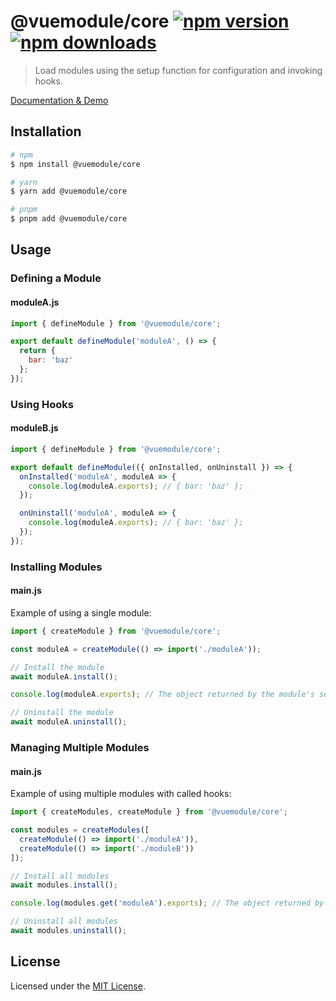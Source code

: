 # @vuemodule/core [![npm version](https://img.shields.io/npm/v/@vuemodule/core.svg)](https://npmjs.org/package/@vuemodule/core) [![npm downloads](https://img.shields.io/npm/dm/@vuemodule/core.svg)](https://npmjs.org/package/@vuemodule/core)

> Load modules using the setup function for configuration and invoking hooks.

[Documentation & Demo](https://vuemodule.org)

## Installation

```bash
# npm
$ npm install @vuemodule/core

# yarn
$ yarn add @vuemodule/core

# pnpm
$ pnpm add @vuemodule/core
```

## Usage

### Defining a Module

#### moduleA.js

```js
import { defineModule } from '@vuemodule/core';

export default defineModule('moduleA', () => {
  return {
    bar: 'baz'
  };
});
```

### Using Hooks

#### moduleB.js

```js
import { defineModule } from '@vuemodule/core';

export default defineModule(({ onInstalled, onUninstall }) => {
  onInstalled('moduleA', moduleA => {
    console.log(moduleA.exports); // { bar: 'baz' };
  });

  onUninstall('moduleA', moduleA => {
    console.log(moduleA.exports); // { bar: 'baz' };
  });
});
```

### Installing Modules

#### main.js

Example of using a single module:

```js
import { createModule } from '@vuemodule/core';

const moduleA = createModule(() => import('./moduleA'));

// Install the module
await moduleA.install();

console.log(moduleA.exports); // The object returned by the module's setup function

// Uninstall the module
await moduleA.uninstall();
```

### Managing Multiple Modules

#### main.js

Example of using multiple modules with called hooks:

```js
import { createModules, createModule } from '@vuemodule/core';

const modules = createModules([
  createModule(() => import('./moduleA')),
  createModule(() => import('./moduleB'))
]);

// Install all modules
await modules.install();

console.log(modules.get('moduleA').exports); // The object returned by the module's setup function

// Uninstall all modules
await modules.uninstall();
```

## License

Licensed under the [MIT License](./LICENSE).
